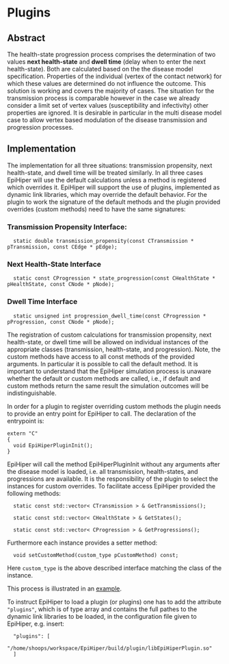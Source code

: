 # Plugins

## Abstract
The health-state progression process comprises the determination of two values __next health-state__ and __dwell time__ (delay when to enter the next health-state). Both are calculated based on the the disease model specification. Properties of the individual (vertex of the contact network) for which these values are determined do not influence the outcome. This solution is working and covers the majority of cases. The situation for the transmission process is comparable however in the case we already consider a limit set of vertex values (susceptibility and infectivity) other properties are ignored. It is desirable in particular in the multi disease model case to allow vertex based modulation of the disease transmission and progression processes.

## Implementation
The implementation for all three situations: transmission propensity, next health-state, and dwell time will be treated similarly. In all three cases EpiHiper will use the default calculations unless a method is registered which overrides it. EpiHiper will support the use of plugins, implemented as dynamic link libraries, which may override the default behavior. For the plugin to work the signature of the default methods and the plugin provided overrides (custom methods) need to have the same signatures:

### Transmission Propensity Interface:
```
  static double transmission_propensity(const CTransmission * pTransmission, const CEdge * pEdge);
```

### Next Health-State Interface
```
  static const CProgression * state_progression(const CHealthState * pHealthState, const CNode * pNode);
```

### Dwell Time Interface
```
  static unsigned int progression_dwell_time(const CProgression * pProgression, const CNode * pNode);
```

The registration of custom calculations for transmission propensity, next health-state, or dwell time will be allowed on individual instances of the appropriate classes (transmission, health-state, and progression). Note, the custom methods have access to all const methods of the provided arguments. In particular it is possible to call the default method. It is important to understand that the EpiHiper simulation process is unaware whether the default or custom methods are called, i.e., if default and custom methods return the same result the simulation outcomes will be indistinguishable. 

In order for a plugin to register overriding custom methods the plugin needs to provide an entry point for EpiHiper to call. The declaration of the entrypoint is: 
```
extern "C"
{
  void EpiHiperPluginInit();
}

```

EpiHiper will call the method EpiHiperPluginInit without any arguments after the disease model is loaded, i.e. all transmission, health-states, and progressions are available. It is the responsibility of the plugin to select the instances for custom overrides. To facilitate access EpiHiper provided the following methods:
```
  static const std::vector< CTransmission > & GetTransmissions();

  static const std::vector< CHealthState > & GetStates();

  static const std::vector< CProgression > & GetProgressions();
```

Furthermore each instance provides a setter method:
```
  void setCustomMethod(custom_type pCustomMethod) const;
```
Here `custom_type` is the above described interface matching the class of the instance.

This process is illustrated in an [example](../plugin/).

To instruct EpiHiper to load a plugin (or plugins) one has to add the attribute `"plugins"`, which is of type array and contains the full pathes to the dynamic link libraries to be loaded, in the configuration file given to EpiHiper, e.g. insert:
```
  "plugins": [
    "/home/shoops/workspace/EpiHiper/build/plugin/libEpiHiperPlugin.so"
  ]
```
